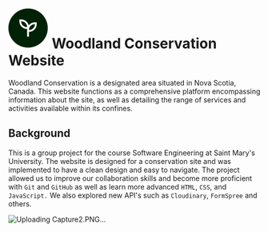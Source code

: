 # ![Website Logo](assets/images/logo.svg) Woodland Conservation Website
Woodland Conservation is a designated area situated in Nova Scotia, Canada. 
This website functions as a comprehensive platform encompassing information about the site, 
as well as detailing the range of services and activities available within its confines.

## Background
This is a group project for the course Software Engineering at Saint Mary's University. 
The website is designed for a conservation site and was implemented to have a clean 
design and easy to navigate. The project allowed us to improve our collaboration skills 
and become more proficient with `Git` and `GitHub` as well as learn more advanced `HTML`, `CSS`,
and `JavaScript.` We also explored new API's such as `Cloudinary`, `FormSpree` and others. 

![Uploading Capture2.PNG…]()
